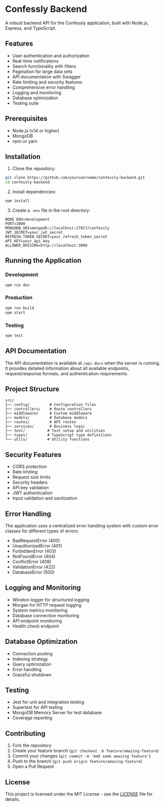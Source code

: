 # Confessly Backend

A robust backend API for the Confessly application, built with Node.js, Express, and TypeScript.

## Features

- User authentication and authorization
- Real-time notifications
- Search functionality with filters
- Pagination for large data sets
- API documentation with Swagger
- Rate limiting and security features
- Comprehensive error handling
- Logging and monitoring
- Database optimization
- Testing suite

## Prerequisites

- Node.js (v14 or higher)
- MongoDB
- npm or yarn

## Installation

1. Clone the repository:
```bash
git clone https://github.com/yourusername/confessly-backend.git
cd confessly-backend
```

2. Install dependencies:
```bash
npm install
```

3. Create a `.env` file in the root directory:
```env
NODE_ENV=development
PORT=3000
MONGODB_URI=mongodb://localhost:27017/confessly
JWT_SECRET=your_jwt_secret
REFRESH_TOKEN_SECRET=your_refresh_token_secret
API_KEY=your_api_key
ALLOWED_ORIGINS=http://localhost:3000
```

## Running the Application

### Development
```bash
npm run dev
```

### Production
```bash
npm run build
npm start
```

### Testing
```bash
npm test
```

## API Documentation

The API documentation is available at `/api-docs` when the server is running. It provides detailed information about all available endpoints, request/response formats, and authentication requirements.

## Project Structure

```
src/
├── config/         # Configuration files
├── controllers/    # Route controllers
├── middleware/     # Custom middleware
├── models/         # Database models
├── routes/         # API routes
├── services/       # Business logic
├── test/          # Test setup and utilities
├── types/         # TypeScript type definitions
└── utils/         # Utility functions
```

## Security Features

- CORS protection
- Rate limiting
- Request size limits
- Security headers
- API key validation
- JWT authentication
- Input validation and sanitization

## Error Handling

The application uses a centralized error handling system with custom error classes for different types of errors:

- BadRequestError (400)
- UnauthorizedError (401)
- ForbiddenError (403)
- NotFoundError (404)
- ConflictError (409)
- ValidationError (422)
- DatabaseError (500)

## Logging and Monitoring

- Winston logger for structured logging
- Morgan for HTTP request logging
- System metrics monitoring
- Database connection monitoring
- API endpoint monitoring
- Health check endpoint

## Database Optimization

- Connection pooling
- Indexing strategy
- Query optimization
- Error handling
- Graceful shutdown

## Testing

- Jest for unit and integration testing
- Supertest for API testing
- MongoDB Memory Server for test database
- Coverage reporting

## Contributing

1. Fork the repository
2. Create your feature branch (`git checkout -b feature/amazing-feature`)
3. Commit your changes (`git commit -m 'Add some amazing feature'`)
4. Push to the branch (`git push origin feature/amazing-feature`)
5. Open a Pull Request

## License

This project is licensed under the MIT License - see the [LICENSE](LICENSE) file for details. 